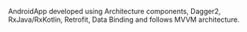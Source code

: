 AndroidApp developed using Architecture components, Dagger2, RxJava/RxKotlin, Retrofit, Data Binding and follows MVVM architecture.
